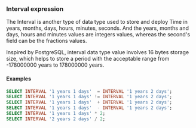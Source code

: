 ### Interval expression

The Interval is another type of data type used to store and deploy Time in years, months, days, hours, minutes, seconds. And the years, months and days, hours and minutes values are integers values, whereas the second's field can be the fractions values.

Inspired by PostgreSQL, interval data type value involves 16 bytes storage size, which helps to store a period with the acceptable range from -178000000 years to 178000000 years.

#### Examples

```SQL
SELECT INTERVAL '1 years 1 days'  = INTERVAL '1 years 2 days';
SELECT INTERVAL '1 years 1 days' != INTERVAL '1 years 2 days';
SELECT INTERVAL '1 years 1 days'  + INTERVAL '1 years 2 days';
SELECT INTERVAL '1 years 1 days'  - INTERVAL '1 years 2 days';
SELECT INTERVAL '1 years 1 days' * 2;
SELECT INTERVAL '2 years 2 days' / 2;
```